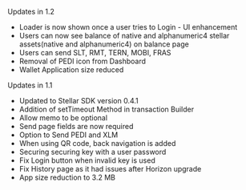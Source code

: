 Updates in 1.2
- Loader is now shown once a user tries to Login - UI enhancement
- Users can now see balance of native and alphanumeric4 stellar assets(native and alphanumeric4) on balance page
- Users can send SLT, RMT, TERN, MOBI, FRAS
- Removal of PEDI icon from Dashboard
- Wallet Application size reduced

Updates in 1.1
- Updated to Stellar SDK version 0.4.1
- Addition of setTimeout Method in transaction Builder
- Allow memo to be optional
- Send page fields are now required
- Option to Send PEDI and XLM
- When using QR code, back navigation is added
- Securing securing key with a user password
- Fix Login button when invalid key is used
- Fix History page as it had issues after Horizon upgrade
- App size reduction to 3.2 MB